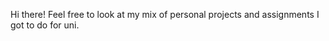 Hi there! Feel free to look at my mix of personal projects and assignments I got to do for uni.

<!---
davorluc/davorluc is a ✨ special ✨ repository because its `README.md` (this file) appears on your GitHub profile.
You can click the Preview link to take a look at your changes.
--->
